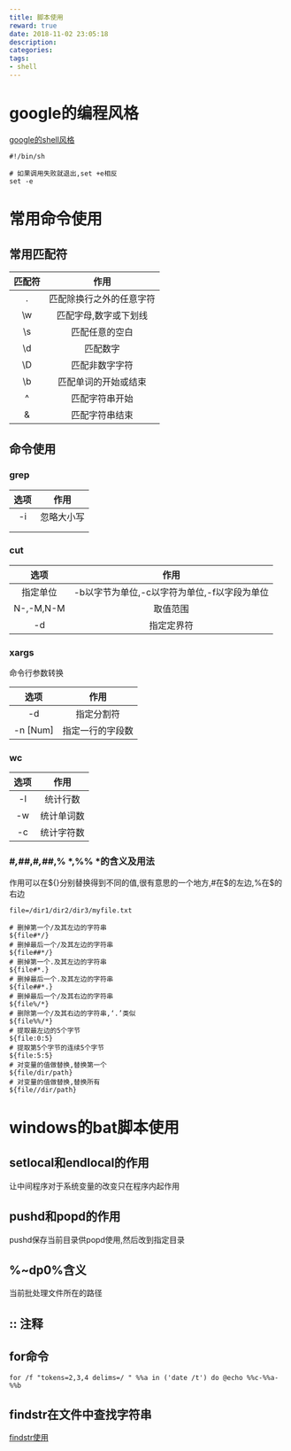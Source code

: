 ```yaml
---
title: 脚本使用
reward: true
date: 2018-11-02 23:05:18
description:
categories:
tags:
- shell
---
```


# google的编程风格
[google的shell风格](https://zh-google-styleguide.readthedocs.io/en/latest/google-shell-styleguide/contents/)

```shell
#!/bin/sh

# 如果调用失败就退出,set +e相反
set -e
```



# 常用命令使用

## 常用匹配符

| 匹配符 |           作用           |
| :----: | :----------------------: |
|   .    | 匹配除换行之外的任意字符 |
|   \w   |  匹配字母,数字或下划线   |
|   \s   |      匹配任意的空白      |
|   \d   |         匹配数字         |
|   \D   |      匹配非数字字符      |
|   \b   |   匹配单词的开始或结束   |
|   ^    |      匹配字符串开始      |
|   &    |      匹配字符串结束      |

## 命令使用

### grep

| 选项 |    作用    |
| :--: | :--------: |
|  -i  | 忽略大小写 |
|      |            |
|      |            |

### cut

|   选项    |     作用     |
| :-------: | :----------: |
|    指定单位     | -b以字节为单位,-c以字符为单位,-f以字段为单位 |
| N-,-M,N-M |   取值范围   |
|    -d     |  指定定界符  |

### xargs

命令行参数转换

|   选项    |       作用       |
| :-------: | :--------------: |
|    -d     |    指定分割符    |
| -n  [Num] | 指定一行的字段数 |

### wc

| 选项 |    作用    |
| :--: | :--------: |
|  -l  |  统计行数  |
|  -w  | 统计单词数 |
|  -c  | 统计字符数 |

### #*,##*,#*,##*,% *,%% *的含义及用法

作用可以在${}分别替换得到不同的值,很有意思的一个地方,#在$的左边,%在$的右边

```shell
file=/dir1/dir2/dir3/myfile.txt

# 删掉第一个/及其左边的字符串
${file#*/}
# 删掉最后一个/及其左边的字符串
${file##*/}
# 删掉第一个.及其左边的字符串
${file#*.}
# 删掉最后一个.及其左边的字符串
${file##*.}
# 删掉最后一个/及其右边的字符串
${file%/*}
# 删除第一个/及其右边的字符串,‘.’类似
${file%%/*}
# 提取最左边的5个字节
${file:0:5}
# 提取第5个字节的连续5个字节
${file:5:5}
# 对变量的值做替换,替换第一个
${file/dir/path}
# 对变量的值做替换,替换所有
${file//dir/path}
```

# windows的bat脚本使用

## setlocal和endlocal的作用

让中间程序对于系统变量的改变只在程序内起作用

## pushd和popd的作用

pushd保存当前目录供popd使用,然后改到指定目录

## %~dp0%含义

当前批处理文件所在的路径

## :: 注释

## for命令

```Dos
for /f "tokens=2,3,4 delims=/ " %%a in ('date /t') do @echo %%c-%%a-%%b 
```

## findstr在文件中查找字符串

[findstr使用](https://blog.csdn.net/holandstone/article/details/8271369)